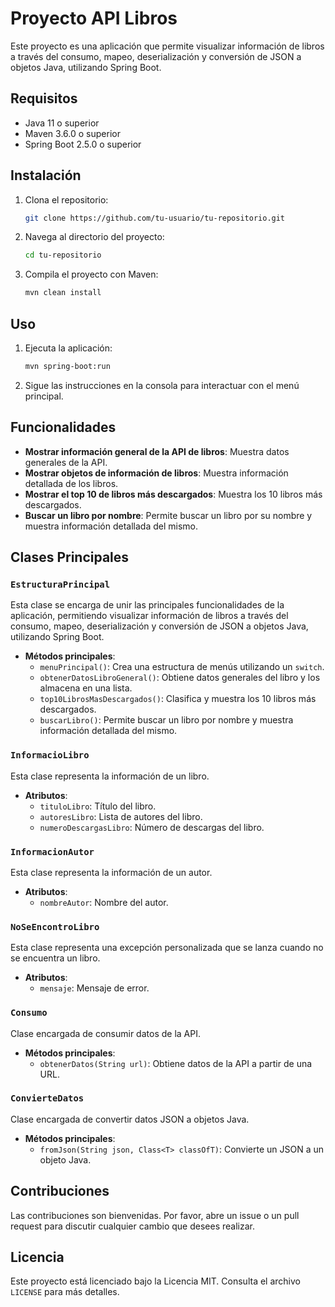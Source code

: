# Proyecto API Libros

Este proyecto es una aplicación que permite visualizar información de libros a través del consumo, mapeo, deserialización y conversión de JSON a objetos Java, utilizando Spring Boot.

## Requisitos

- Java 11 o superior
- Maven 3.6.0 o superior
- Spring Boot 2.5.0 o superior

## Instalación

1. Clona el repositorio:
    ```sh
    git clone https://github.com/tu-usuario/tu-repositorio.git
    ```
2. Navega al directorio del proyecto:
    ```sh
    cd tu-repositorio
    ```
3. Compila el proyecto con Maven:
    ```sh
    mvn clean install
    ```

## Uso

1. Ejecuta la aplicación:
    ```sh
    mvn spring-boot:run
    ```
2. Sigue las instrucciones en la consola para interactuar con el menú principal.

## Funcionalidades

- **Mostrar información general de la API de libros**: Muestra datos generales de la API.
- **Mostrar objetos de información de libros**: Muestra información detallada de los libros.
- **Mostrar el top 10 de libros más descargados**: Muestra los 10 libros más descargados.
- **Buscar un libro por nombre**: Permite buscar un libro por su nombre y muestra información detallada del mismo.

## Clases Principales

### `EstructuraPrincipal`

Esta clase se encarga de unir las principales funcionalidades de la aplicación, permitiendo visualizar información de libros a través del consumo, mapeo, deserialización y conversión de JSON a objetos Java, utilizando Spring Boot.

- **Métodos principales**:
  - `menuPrincipal()`: Crea una estructura de menús utilizando un `switch`.
  - `obtenerDatosLibroGeneral()`: Obtiene datos generales del libro y los almacena en una lista.
  - `top10LibrosMasDescargados()`: Clasifica y muestra los 10 libros más descargados.
  - `buscarLibro()`: Permite buscar un libro por nombre y muestra información detallada del mismo.

### `InformacioLibro`

Esta clase representa la información de un libro.

- **Atributos**:
  - `tituloLibro`: Título del libro.
  - `autoresLibro`: Lista de autores del libro.
  - `numeroDescargasLibro`: Número de descargas del libro.

### `InformacionAutor`

Esta clase representa la información de un autor.

- **Atributos**:
  - `nombreAutor`: Nombre del autor.

### `NoSeEncontroLibro`

Esta clase representa una excepción personalizada que se lanza cuando no se encuentra un libro.

- **Atributos**:
  - `mensaje`: Mensaje de error.

### `Consumo`

Clase encargada de consumir datos de la API.

- **Métodos principales**:
  - `obtenerDatos(String url)`: Obtiene datos de la API a partir de una URL.

### `ConvierteDatos`

Clase encargada de convertir datos JSON a objetos Java.

- **Métodos principales**:
  - `fromJson(String json, Class<T> classOfT)`: Convierte un JSON a un objeto Java.

## Contribuciones

Las contribuciones son bienvenidas. Por favor, abre un issue o un pull request para discutir cualquier cambio que desees realizar.

## Licencia

Este proyecto está licenciado bajo la Licencia MIT. Consulta el archivo `LICENSE` para más detalles.
